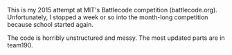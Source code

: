 This is my 2015 attempt at MIT's Battlecode competition (battlecode.org). Unfortunately, I stopped a week or so into the month-long competition because school started again.

The code is horribly unstructured and messy. The most updated parts are in team190.

